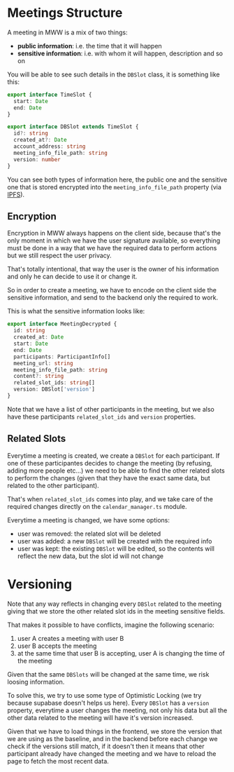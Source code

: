 # Meetings Structure

A meeting in MWW is a mix of two things:

- **public information**: i.e. the time that it will happen
- **sensitive information**: i.e. with whom it will happen, description and so on

You will be able to see such details in the `DBSlot` class, it is something like this:

```ts
export interface TimeSlot {
  start: Date
  end: Date
}

export interface DBSlot extends TimeSlot {
  id?: string
  created_at?: Date
  account_address: string
  meeting_info_file_path: string
  version: number
}
```

You can see both types of information here, the public one and the sensitive one that is stored encrypted into the `meeting_info_file_path` property (via [IPFS](https://ipfs.io/?utm_source=meetwithwallet)).

## Encryption

Encryption in MWW always happens on the client side, because that's the only moment in which we have the user signature available, so everything must be done in a way that we have the required data to perform actions but we still respect the user privacy.

That's totally intentional, that way the user is the owner of his information and only he can decide to use it or change it.

So in order to create a meeting, we have to encode on the client side the sensitive information, and send to the backend only the required to work.

This is what the sensitive information looks like:

```ts
export interface MeetingDecrypted {
  id: string
  created_at: Date
  start: Date
  end: Date
  participants: ParticipantInfo[]
  meeting_url: string
  meeting_info_file_path: string
  content?: string
  related_slot_ids: string[]
  version: DBSlot['version']
}
```

Note that we have a list of other participants in the meeting, but we also have these participants `related_slot_ids` and `version` properties.

## Related Slots

Everytime a meeting is created, we create a `DBSlot` for each participant. If one of these participantes decides to change the meeting (by refusing, adding more people etc...) we need to be able to find the other related slots to perform the changes (given that they have the exact same data, but related to the other participant).

That's when `related_slot_ids` comes into play, and we take care of the required changes directly on the `calendar_manager.ts` module.

Everytime a meeting is changed, we have some options:

- user was removed: the related slot will be deleted
- user was added: a new `DBSlot` will be created with the required info
- user was kept: the existing `DBSlot` will be edited, so the contents will reflect the new data, but the slot id will not change

# Versioning

Note that any way reflects in changing every `DBSlot` related to the meeting giving that we store the other related slot ids in the meeting sensitive fields.

That makes it possible to have conflicts, imagine the following scenario:

1. user A creates a meeting with user B
2. user B accepts the meeting
3. at the same time that user B is accepting, user A is changing the time of the meeting

Given that the same `DBSlots` will be changed at the same time, we risk loosing information.

To solve this, we try to use some type of Optimistic Locking (we try because supabase doesn't helps us here). Every `DBSlot` has a `version` property, everytime a user changes the meeting, not only his data but all the other data related to the meeting will have it's version increased.

Given that we have to load things in the frontend, we store the version that we are using as the baseline, and in the backend before each change we check if the versions still match, if it doesn't then it means that other participant already have changed the meeting and we have to reload the page to fetch the most recent data.
